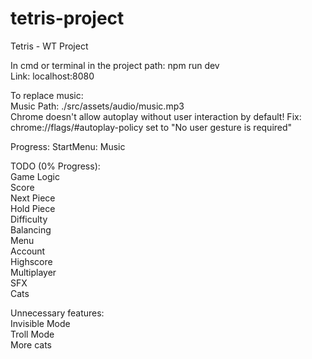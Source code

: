 # tetris-project
Tetris - WT Project

In cmd or terminal in the project path: npm run dev  
Link: localhost:8080  

To replace music:  
Music Path: ./src/assets/audio/music.mp3  
Chrome doesn't allow autoplay without user interaction by default!
Fix: chrome://flags/#autoplay-policy set to "No user gesture is required"

Progress:
StartMenu: Music

TODO (0% Progress):  
Game Logic  
Score  
Next Piece  
Hold Piece  
Difficulty  
Balancing  
Menu  
Account  
Highscore  
Multiplayer  
SFX  
Cats  

Unnecessary features:  
Invisible Mode  
Troll Mode  
More cats  
